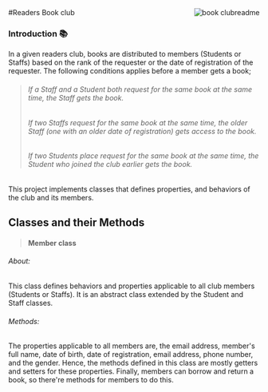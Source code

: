 <img src="https://dl.dropboxusercontent.com/s/cpq8wvg976bqmnf/icon.png?dl=0?raw=1" alt="book clubreadme" align="right" />
#Readers Book club

### Introduction :books:

In a given readers club, books are distributed to members (Students or Staffs) based on the rank of the requester or the date of registration of the requester. The following conditions applies before a member gets a book;  

> ###### If a Staff and a Student both request for the same book at the same time, the Staff gets the book.  
> ###### If two Staffs request for the same book at the same time, the older Staff (one with an older date of registration)    gets access to the book.  
> ###### If two Students place request for the same book at the same time, the Student who joined the club earlier gets the    book.  

This project implements classes that defines properties, and behaviors of the club and its members.  

## Classes and their Methods 
> #### Member class

###### About:   
This class defines behaviors and properties applicable to all club members (Students or Staffs). It is an abstract class extended by the Student and Staff classes.   
###### Methods:
The properties applicable to all members are, the email address, member's full name, date of birth, date of registration, email address, phone number, and the gender. Hence, the methods defined in this class are mostly getters and setters for these properties. Finally, members can borrow and return a book, so there're methods for members to do this.





 
